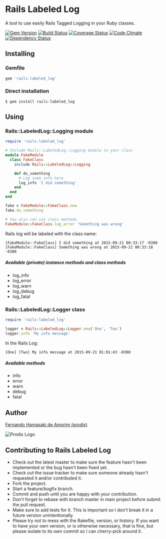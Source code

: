 # Rails Labeled Log
A tool to use easily Rails Tagged Logging in your Ruby classes.

[![Gem Version](https://badge.fury.io/rb/rails-labeled_log.svg)](http://badge.fury.io/rb/rails-labeled_log)
[![Build Status](https://travis-ci.org/prodis/rails-labeled_log.svg?branch=master)](https://travis-ci.org/prodis/rails-labeled_log)
[![Coverage Status](https://coveralls.io/repos/prodis/rails-labeled_log/badge.svg?branch=master&service=github)](https://coveralls.io/github/prodis/rails-labeled_log?branch=master)
[![Code Climate](https://codeclimate.com/github/prodis/rails-labeled_log/badges/gpa.svg)](https://codeclimate.com/github/prodis/rails-labeled_log)
[![Dependency Status](https://gemnasium.com/prodis/rails-labeled_log.svg)](https://gemnasium.com/prodis/rails-labeled_log)

## Installing

### Gemfile

```ruby
gem 'rails-labeled_log'
```

### Direct installation

```console
$ gem install rails-labeled_log
```


## Using

### Rails::LabeledLog::Logging module

```ruby
require 'rails-labeled_log'

# Include Rails::LabeledLog::Logging module in your class
module FakeModule
  class FakeClass
    include Rails::LabeledLog::Logging

    def do_something
      # Log some info here
      log_info 'I did something'
    end
  end
end

fake = FakeModule::FakeClass.new
fake.do_something

# You also can use class methods
FakeModule::FakeClass.log_error 'Something was wrong'
```

Rails log will be labeled with the class name:
```
[FakeModule::FakeClass] I did something at 2015-09-21 00:33:17 -0300
[FakeModule::FakeClass] Something was wrong at 2015-09-21 00:33:18 -0300
```

##### Available (private) instance methods and class methods
- log_info
- log_error
- log_warn
- log_debug
- log_fatal

### Rails::LabeledLog::Logger class

```ruby
require 'rails-labeled_log'

logger = Rails::LabeledLog::Logger.new('One', 'Two')
logger.info 'My info message'
```
In the Rails Log:
```
[One] [Two] My info message at 2015-09-21 01:01:43 -0300
```

##### Available methods
- info
- error
- warn
- debug
- fatal


## Author
[Fernando Hamasaki de Amorim (prodis)](http://prodis.blog.br)

![Prodis Logo](http://prodis.net.br/images/prodis_150.gif)


## Contributing to Rails Labeled Log

- Check out the latest master to make sure the feature hasn't been implemented or the bug hasn't been fixed yet.
- Check out the issue tracker to make sure someone already hasn't requested it and/or contributed it.
- Fork the project.
- Start a feature/bugfix branch.
- Commit and push until you are happy with your contribution.
- Don't forget to rebase with branch master in main project before submit the pull request.
- Make sure to add tests for it. This is important so I don't break it in a future version unintentionally.
- Please try not to mess with the Rakefile, version, or history. If you want to have your own version, or is otherwise necessary, that is fine, but please isolate to its own commit so I can cherry-pick around it.

